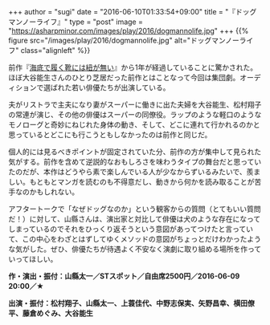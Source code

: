 +++
author = "sugi"
date = "2016-06-10T01:33:54+09:00"
title = "『ドッグマンノーライフ』"
type = "post"
image = "https://asharpminor.com/images/play/2016/dogmannolife.jpg"
+++
{{% figure src="/images/play/2016/dogmannolife.jpg" alt="ドッグマンノーライフ" class="alignleft" %}}

前作『[海底で履く靴には紐が無い](/play/5465/)』から1年が経過していることに驚かされた。ほぼ大谷能生さんのひとり芝居だった前作とはことなって今回は集団劇。オーディションで選ばれた若い俳優たちが出演している。

夫がリストラで主夫になり妻がスーパーに働きに出た夫婦を大谷能生、松村翔子の常連が演じ、その他の俳優はスーパーの同僚役。ラップのような軽口のようなモノローグと奇妙にねじれた身体の動き、そして、どこに連れて行かれるのかと思っているとどこにも行こうともしなかったのは前作と同じだ。

個人的には見るべきポイントが固定されていた分、前作の方が集中して見られた気がする。前作を含めて逆説的なおもしろさを味わうタイプの舞台だと思っていたのだが、本作はどうやら素で楽しんでいる人が少なからずいるみたいで、羨ましい。もともとマンガを読むのも不得意だし、動きから何かを読み取ることが苦手なのかもしれない。

アフタートークで「なぜドッグなのか」という観客からの質問（とてもいい質問だ！）に対して、山縣さんは、演出家と対比して俳優は犬のような存在になってしまっているのでそれをひっくり返そうという意図があってつけたと言っていて、この中心をわざとはずしてゆくメソッドの意図がちょっとだけわかったような気がした。ぜひ、俳優たちが待遇よく不安なく演劇に取り組める場所を作っていってほしい。

**作・演出・振付：山縣太一／STスポット／自由席2500円／2016-06-09 20:00／★**

**出演・振付：松村翔子、山縣太一、上蓑佳代、中野志保実、矢野昌幸、横田僚平、藤倉めぐみ、大谷能生**
